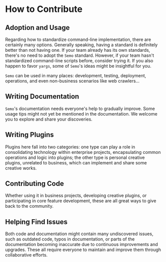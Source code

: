 # How to Contribute

## Adoption and Usage

Regarding how to standardize command-line implementation, there are certainly many options. Generally speaking, having a standard is definitely better than not having one. If your team already has its own standards, there's no need to adopt the `Semo` standard. However, if your team hasn't standardized command-line scripts before, consider trying it. If you also happen to favor `yargs`, some of `Semo`'s ideas might be insightful for you.

`Semo` can be used in many places: development, testing, deployment, operations, and even non-business scenarios like web crawlers...

## Writing Documentation

`Semo`'s documentation needs everyone's help to gradually improve. Some usage tips might not yet be mentioned in the documentation. We welcome you to explore and share your discoveries.

## Writing Plugins

Plugins here fall into two categories: one type can play a role in consolidating technology within enterprise projects, encapsulating common operations and logic into plugins; the other type is personal creative plugins, unrelated to business, which can implement and share some creative works.

## Contributing Code

Whether using it in business projects, developing creative plugins, or participating in core feature development, these are all great ways to give back to the community.

## Helping Find Issues

Both code and documentation might contain many undiscovered issues, such as outdated code, typos in documentation, or parts of the documentation becoming inaccurate due to continuous improvements and upgrades. These all require everyone to maintain and improve them through collaborative efforts.
